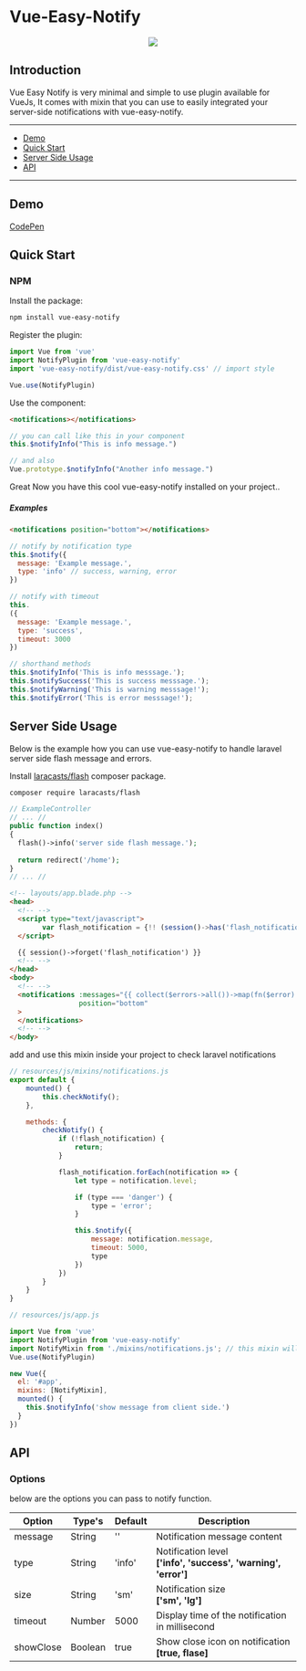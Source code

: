 # Vue-Easy-Notify

<p align="center">
  <a href="https://github.com/AhmadWaleed/vue-notify/blob/master/vue-notify-demo-gif.gif" title="Vue Simple Notify">
    <img src="https://github.com/AhmadWaleed/vue-notify/blob/master/vue-notify-demo-gif.gif">
  </a>
</p>

## Introduction
Vue Easy Notify is very minimal and simple to use plugin available for VueJs, It comes with mixin that you can use to easily integrated your server-side notifications with vue-easy-notify.

---

- [Demo](#demo)
- [Quick Start](#quick-start)
- [Server Side Usage](#server-side-usage)
- [API](#api)

---

## Demo

[CodePen](https://codepen.io/)

## Quick Start

### NPM

Install the package:

```bash
npm install vue-easy-notify
```

Register the plugin:

```js
import Vue from 'vue'
import NotifyPlugin from 'vue-easy-notify'
import 'vue-easy-notify/dist/vue-easy-notify.css' // import style

Vue.use(NotifyPlugin)
```

Use the component:

```html
<notifications></notifications>
```

```js
// you can call like this in your component
this.$notifyInfo("This is info message.")

// and also 
Vue.prototype.$notifyInfo("Another info message.")
```

Great Now you have this cool vue-easy-notify installed on your project..

##### Examples
```html
<notifications position="bottom"></notifications>
```

```javascript
// notify by notification type
this.$notify({
  message: 'Example message.',
  type: 'info' // success, warning, error
})

// notify with timeout
this.
({
  message: 'Example message.',
  type: 'success',
  timeout: 3000
})

// shorthand methods
this.$notifyInfo('This is info messsage.');
this.$notifySuccess('This is success messsage.');
this.$notifyWarning('This is warning messsage!');
this.$notifyError('This is error messsage!');
```

## Server Side Usage

Below is the example how you can use vue-easy-notify to handle laravel server side flash message and errors.

Install [laracasts/flash](https://github.com/laracasts/flash) composer package.

```bash
composer require laracasts/flash
```

```php
// ExampleController
// ... //
public function index()
{
  flash()->info('server side flash message.');
  
  return redirect('/home');
}
// ... //
```

```html
<!-- layouts/app.blade.php -->
<head>
  <!-- -->
  <script type="text/javascript">
        var flash_notification = {!! (session()->has('flash_notification')) ? json_encode(session()->get('flash_notification')) : 'false' !!}
  </script>

  {{ session()->forget('flash_notification') }}
  <!-- -->
</head>
<body>
  <!-- -->
  <notifications :messages="{{ collect($errors->all())->map(fn($error) => ['message' => $error, 'type' => 'error']) }}"
                 position="bottom"
  >
  </notifications>
  <!-- -->
</body>
```

add and use this mixin inside your project to check laravel notifications
```js
// resources/js/mixins/notifications.js
export default {
    mounted() {
        this.checkNotify();
    },

    methods: {
        checkNotify() {
            if (!flash_notification) {
                return;
            }

            flash_notification.forEach(notification => {
                let type = notification.level;

                if (type === 'danger') {
                    type = 'error';
                }

                this.$notify({
                    message: notification.message,
                    timeout: 5000,
                    type
                })
            })
        }
    }
}

```

```js
// resources/js/app.js

import Vue from 'vue'
import NotifyPlugin from 'vue-easy-notify'
import NotifyMixin from './mixins/notifications.js'; // this mixin will automatically check server side notfications.
Vue.use(NotifyPlugin)

new Vue({
  el: '#app',
  mixins: [NotifyMixin],
  mounted() {
    this.$notifyInfo('show message from client side.')
  }
})
```

## API

### Options

below are the options you can pass to notify function.

**Option**|**Type's**|**Default**|**Description**
-----|-----|-----|-----
message|String|''|Notification message content
type|String|'info'|Notification level <br> **['info', 'success', 'warning', 'error']**
size|String|'sm'|Notification size <br> **['sm', 'lg']**
timeout|Number|5000|Display time of the notification in millisecond
showClose|Boolean|true|Show close icon on notification <br> **[true, flase]**
